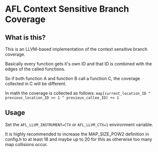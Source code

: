 # AFL Context Sensitive Branch Coverage

## What is this?

This is an LLVM-based implementation of the context sensitive branch coverage.

Basically every function gets it's own ID and that ID is combined with the
edges of the called functions.

So if both function A and function B call a function C, the coverage
collected in C will be different.

In math the coverage is collected as follows:
`map[current_location_ID ^ previous_location_ID >> 1 ^ previous_callee_ID] += 1`

## Usage

Set the `AFL_LLVM_INSTRUMENT=CTX` or `AFL_LLVM_CTX=1` environment variable.

It is highly recommended to increase the MAP_SIZE_POW2 definition in
config.h to at least 18 and maybe up to 20 for this as otherwise too
many map collisions occur.
